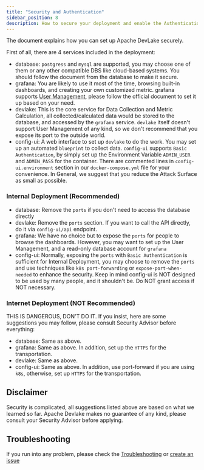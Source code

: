 ```yaml
---
title: "Security and Authentication"
sidebar_position: 8
description: How to secure your deployment and enable the Authentication
---
```


The document explains how you can set up Apache DevLake securely. 

First of all, there are 4 services included in the deployment:

- database: `postgress` and `mysql` are supported, you may choose one of them or any other compatible DBS like cloud-based systems. You should follow the document from the database to make it secure.
- grafana: You are likely to use it most of the time, browsing built-in dashboards, and creating your own customized metric. grafana supports [User Management](https://grafana.com/docs/grafana/latest/administration/user-management/), please follow the official document to set it up based on your need.
- devlake: This is the core service for Data Collection and Metric Calculation, all collected/calculated data would be stored to the database, and accessed by the `grafana` service. `devlake` itself doesn't support User Management of any kind, so we don't recommend that you expose its port to the outside world.
- config-ui: A web interface to set up `devlake` to do the work. You may set up an automated `blueprint` to collect data. `config-ui` supports `Basic Authentication`, by simply set up the Environment Variable `ADMIN_USER` and `ADMIN_PASS` for the container. There are commented lines in `config-ui.environment` section in our `docker-compose.yml` file for your convenience.
In General, we suggest that you reduce the Attack Surface as small as possible.


### Internal Deployment (Recommended)

- database: Remove the `ports` if you don't need to access the database directly
- devlake: Remove the `ports` section. If you want to call the API directly, do it via `config-ui/api` endpoint.
- grafana: We have no choice but to expose the `ports` for people to browse the dashboards. However, you may want to set up the User Management, and a read-only database account for `grafana`
- config-ui: Normally, exposing the `ports` with `Basic Authentication` is sufficient for Internal Deployment, you may choose to remove the `ports` and use techniques like `k8s port-forwarding` or `expose-port-when-needed` to enhance the security. Keep in mind config-ui is NOT designed to be used by many people, and it shouldn't be. Do NOT grant access if NOT necessary.


### Internet Deployment (NOT Recommended)

THIS IS DANGEROUS, DON'T DO IT. If you insist, here are some suggestions you may follow, please consult Security Advisor before everything:

- database: Same as above.
- grafana: Same as above. In addition, set up the `HTTPS` for the transportation.
- devlake: Same as above.
- config-ui: Same as above. In addition, use port-forward if you are using `k8s`, otherwise, set up `HTTPS` for the transportation.


## Disclaimer

Security is complicated, all suggestions listed above are based on what we learned so far. Apache Devlake makes no guarantee of any kind, please consult your Security Advisor before applying.


## Troubleshooting

If you run into any problem, please check the [Troubleshooting](/Troubleshooting/Installation.md) or [create an issue](https://github.com/apache/incubator-devlake/issues)
